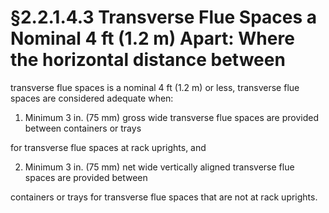 # §2.2.1.4.3 Transverse Flue Spaces a Nominal 4 ft (1.2 m) Apart: Where the horizontal distance between



transverse flue spaces is a nominal 4 ft (1.2 m) or less, transverse flue spaces are considered adequate when:

1. Minimum 3 in. (75 mm) gross wide transverse flue spaces are provided between containers or trays

for transverse flue spaces at rack uprights, and

2. Minimum 3 in. (75 mm) net wide vertically aligned transverse flue spaces are provided between

containers or trays for transverse flue spaces that are not at rack uprights.